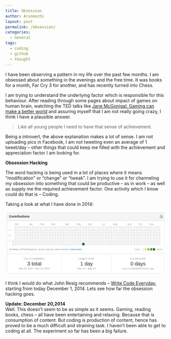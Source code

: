 ```yaml
---
title: Obsession
author: Arunmozhi
layout: post
permalink: /obsession/
categories:
  - General
tags:
  - coding
  - github
  - thought
---
```

I have been observing a pattern in my life over the past few months. I am obsessed about something in the evenings and the free time. It was books for a month, Far Cry 3 for another, and has recently turned into Chess.

I am trying to understand the underlying factor which is responsible for this behaviour. After reading through some pages about impact of games on human brain, watching the TED talks like <a href="http://www.ted.com/talks/jane_mcgonigal_gaming_can_make_a_better_world?language=en" target="_blank">Jane McGonigal: Gaming can make a better world</a> and assuring myself that I am not really going crazy, I think I have a plausible answer.

> Like all young people I need to have that sense of achievement.

Being a introvert, the above explanation makes a lot of sense. I am not uploading pics in Facebook, I am not tweeting even an average of 1 tweet/day &#8211; other things that could keep me filled with the achievement and appreciation factor I am looking for.

**Obsession Hacking**

The word hacking is being used in a lot of places where it means &#8220;modification&#8221; or &#8220;change&#8221; or &#8220;tweak&#8221;. I am trying to use it for channeling my obsession into something that could be productive &#8211; as in work &#8211; as well as supply me the required achievement factor. One activity which I know could do that is &#8211; Coding.

Taking a look at what I have done in 2014:  

![Github Commits](/img/uploads/2014/11/github_dismal.png)

I think I would do what John Resig recommends &#8211; <a href="http://ejohn.org/write-code-every-day/" title="Write Code Everyday" target="_blank">Write Code Everyday</a>, starting from today December 1, 2014. Lets see how far the obsession hacking goes.

**Update: December 20,2014**  
Well. This doesn&#8217;t seem to be as simple as it seems. Gaming, reading books, chess &#8211; all have been entertaining and relaxing. Because that is consumption of content. But coding is production of content, hence has proved to be a much difficult and straining task. I haven&#8217;t been able to get to coding at all. The experiment so far has been a big failure.
